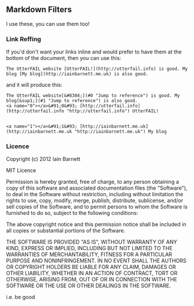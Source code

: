 ## Markdown Filters ##

I use these, you can use them too!

### Link Reffing ###

If you'd don't want your links inline and would prefer to have them at the bottom of the document, then you can use this:
    
    The UtterFAIL website [UtterFAIL!](http://utterfail.info) is good. My blog [My blog](http://iainbarnett.me.uk) is also good.

and it will produce this:

    The UtterFAIL website[&#8304;](#0 "Jump to reference") is good. My blog[&sup1;](#1 "Jump to reference") is also good.
    <a name="0"></a>&#91;0&#93; [http://utterfail.info](http://utterfail.info "http://utterfail.info") UtterFAIL!
    
    
    <a name="1"></a>&#91;1&#93; [http://iainbarnett.me.uk](http://iainbarnett.me.uk "http://iainbarnett.me.uk") My blog


### Licence ###

Copyright (c) 2012 Iain Barnett

MIT Licence

Permission is hereby granted, free of charge, to any person obtaining a copy of this software and associated documentation files (the "Software"), to deal in the Software without restriction, including without limitation the rights to use, copy, modify, merge, publish, distribute, sublicense, and/or sell copies of the Software, and to permit persons to whom the Software is furnished to do so, subject to the following conditions:

The above copyright notice and this permission notice shall be included in all copies or substantial portions of the Software.

THE SOFTWARE IS PROVIDED "AS IS", WITHOUT WARRANTY OF ANY KIND, EXPRESS OR IMPLIED, INCLUDING BUT NOT LIMITED TO THE WARRANTIES OF MERCHANTABILITY, FITNESS FOR A PARTICULAR PURPOSE AND NONINFRINGEMENT. IN NO EVENT SHALL THE AUTHORS OR COPYRIGHT HOLDERS BE LIABLE FOR ANY CLAIM, DAMAGES OR OTHER LIABILITY, WHETHER IN AN ACTION OF CONTRACT, TORT OR OTHERWISE, ARISING FROM, OUT OF OR IN CONNECTION WITH THE SOFTWARE OR THE USE OR OTHER DEALINGS IN THE SOFTWARE.


i.e. be good
